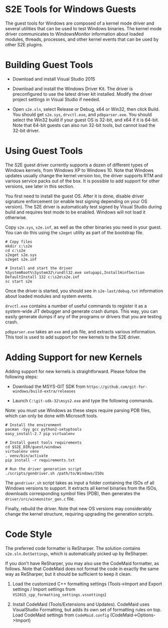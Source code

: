 S2E Tools for Windows Guests
============================


The guest tools for Windows are composed of a kernel mode driver and
several utilities that can be used to test Windows binaries.
The kernel mode driver communicates to WindowsMonitor information about
loaded modules, threads, processes, and other kernel events that can
be used by other S2E plugins.

Building Guest Tools
====================

- Download and install Visual Studio 2015

- Download and install the Windows Driver Kit. The driver is preconfigured
  to use the latest driver kit installed. Modify the driver project settings
  in Visual Studio if needed.

- Open ```s2e.sln```, select Release or Debug, x64 or Win32, then click Build.
  You should get ```s2e.sys```, ```drvctl.exe```,
  and ```pdbparser.exe```. You should select the Win32 build if your guest
  OS is 32-bit, and x64 if it is 64-bit. Note that 64-bit guests can also
  run 32-bit tools, but cannot load the 32-bit driver.

Using Guest Tools
=================

The S2E guest driver currently supports a dozen of different types of Windows
kernels, from Windows XP to Windows 10. Note that Windows updates usually
change the kernel version too, the driver supports RTM and various service
packs out of the box. It is possible to add support for other versions,
see later in this section.

You first need to install the guest OS. After it is done,
disable driver signature enforcement (or enable test signing
depending on your OS version). The S2E driver is automatically test signed
by Visual Studio during build and requires test mode to be enabled. Windows
will not load it otherwise.

Copy ```s2e.sys```, ```s2e.inf```, as well as the other binaries you need in your guest. You
can do this using the ```s2eget``` utility as part of the bootstrap file.

```
# Copy files
mkdir c:\s2e
cd c:\s2e
s2eget s2e.sys
s2eget s2e.inf

# Install and start the driver
%SystemRoot%\System32\rundll32.exe setupapi,InstallHinfSection DefaultInstall 132 c:\s2e\s2e.inf
sc start s2e
```

Once the driver is started, you should see in ```s2e-last/debug.txt```
information about loaded modules and system events.

 ```drvctl.exe``` contains a number of useful commands to register it as a
system-wide JIT debugger and generate crash dumps. This way, you can easily
generate dumps if any of the programs or drivers that you are testing
crash.

 ```pdbparser.exe``` takes an ```exe``` and ```pdb``` file, and extracts various information.
This tool is used to add support for new kernels to the S2E driver.


Adding Support for new Kernels
==============================

Adding support for new kernels is straightforward. Please follow the following steps:

- Download the MSYS-GIT SDK from ```https://github.com/git-for-windows/build-extra/releases```

- Launch ```C:\git-sdk-32\msys2.exe``` and type the following commands.

Note: you must use Windows as these steps require parsing PDB files, which can only be done with Microsoft tools.

```
# Install the environment
pacman -Syy gcc python2-setuptools
easy_install-2.7 pip virtualenv

# Install guest tools requirements
cd $S2E_DIR/guest/windows
virtualenv venv
. venv/bin/activate
pip install -r requirements.txt

# Run the driver generation script
./scripts/gendriver.sh /path/to/Windows/ISOs
```

The ```gendriver.sh``` script takes as input a folder containing the ISOs of all Windows versions to support.
It extracts all kernel binaries from the ISOs, downloads corresponding symbol files (PDB), then generates
the ```driver/src/winmonitor_gen.c``` file.

Finally, rebuild the driver. Note that new OS versions may considerably change the kernel structure, requiring upgrading
the generation scripts.

Code Style
==========

The preferred code formatter is ReSharper. The solution contains ```s2e.sln.DotSettings```,
which is automatically picked up by ReSharper.

If you don't have ReSharper, you may also use the CodeMaid formatter, as follows. Note that CodeMaid
does not format the code in exactly the same way as ReSharper, but it should be sufficient to keep it clean.

1. Load the customized C++ formatting settings
   (Tools->Import and Export settings / Import settings from ```VS2015_cpp_formatting_settings.vssettings```)

2. Install CodeMaid (Tools/Extensions and Updates).
   CodeMaid uses VisualStudio Formatting, but adds its own set of formatting rules on top.
   Load CodeMaid settings from ```CodeMaid.config``` (CodeMaid->Options->Import)
